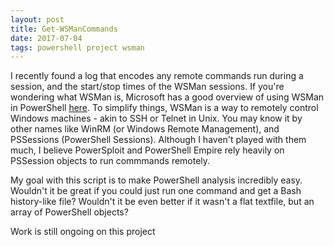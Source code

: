 ```yaml
---
layout: post
title: Get-WSManCommands
date: 2017-07-04
tags: powershell project wsman
---
```

I recently found a log that encodes any remote commands run during a session, and the start/stop times of the WSMan sessions. If you're wondering what WSMan is, Microsoft has a good overview of using WSMan in PowerShell [here](https://msdn.microsoft.com/en-us/powershell/reference/5.0/microsoft.wsman.management/providers/wsman-provider). To simplify things, WSMan is a way to remotely control Windows machines - akin to SSH or Telnet in Unix. You may know it by other names like WinRM (or Windows Remote Management), and PSSessions (PowerShell Sessions). Although I haven't played with them much, I believe PowerSploit and PowerShell Empire rely heavily on PSSession objects to run commmands remotely.

My goal with this script is to make PowerShell analysis incredibly easy. Wouldn't it be great if you could just run one command and get a Bash history-like file? Wouldn't it be even better if it wasn't a flat textfile, but an array of PowerShell objects?

Work is still ongoing on this project
